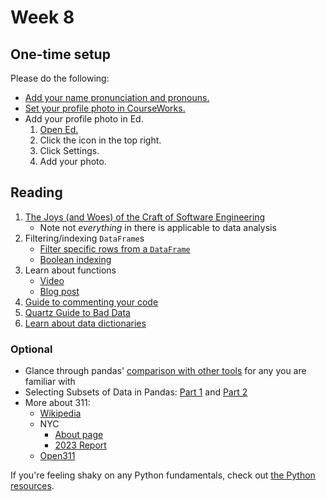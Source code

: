 # Week 8

## One-time setup

Please do the following:

- [Add your name pronunciation and pronouns.](https://courseworks2.columbia.edu/courses/207091/external_tools/62951)
- [Set your profile photo in CourseWorks.](https://courseworks2.columbia.edu/profile)
- Add your profile photo in Ed.
  1.  [Open Ed.](https://courseworks2.columbia.edu/courses/207091/external_tools/37606?display=borderless)
  1.  Click the icon in the top right.
  1.  Click Settings.
  1.  Add your photo.

## Reading

1. [The Joys (and Woes) of the Craft of Software Engineering](https://cs.calvin.edu/courses/cs/262/kvlinden/references/brooksJoysAndWoes.html)
   - Note not _everything_ in there is applicable to data analysis
1. Filtering/indexing `DataFrame`s
   - [Filter specific rows from a `DataFrame`](https://pandas.pydata.org/pandas-docs/stable/getting_started/intro_tutorials/03_subset_data.html#how-do-i-filter-specific-rows-from-a-dataframe)
   - [Boolean indexing](https://pandas.pydata.org/pandas-docs/stable/user_guide/indexing.html#boolean-indexing)
1. Learn about functions
   - [Video](https://www.youtube.com/watch?v=9Os0o3wzS_I&list=PL-osiE80TeTskrapNbzXhwoFUiLCjGgY7&index=8)
   - [Blog post](https://python.land/introduction-to-python/functions)
1. [Guide to commenting your code](https://realpython.com/python-comments-guide/)
1. [Quartz Guide to Bad Data](https://github.com/Quartz/bad-data-guide)
1. [Learn about data dictionaries](https://analystanswers.com/what-is-a-data-dictionary-a-simple-thorough-overview/)

### Optional

- Glance through pandas' [comparison with other tools](https://pandas.pydata.org/pandas-docs/stable/getting_started/comparison/index.html) for any you are familiar with
- Selecting Subsets of Data in Pandas: [Part 1](https://medium.com/dunder-data/selecting-subsets-of-data-in-pandas-6fcd0170be9c) and [Part 2](https://medium.com/dunder-data/selecting-subsets-of-data-in-pandas-39e811c81a0c)
- More about 311:
  - [Wikipedia](<https://en.wikipedia.org/wiki/311_(telephone_number)>)
  - NYC
    - [About page](https://portal.311.nyc.gov/about-nyc-311/)
    - [2023 Report](https://www.nyc.gov/office-of-the-mayor/news/163-23/mayor-adams-celebrates-20-years-nyc311-release-state-311-report)
  - [Open311](https://www.open311.org/learn/)

If you're feeling shaky on any Python fundamentals, check out [the Python resources](https://python-public-policy.afeld.me/en/columbia/resources.html#python-fundamentals).
